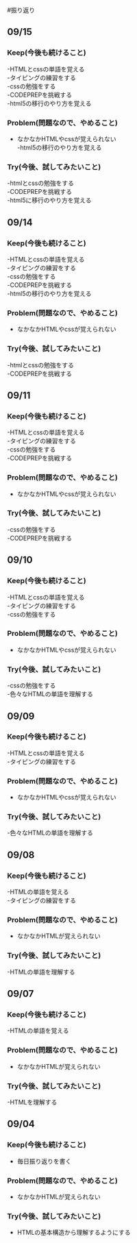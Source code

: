 #振り返り  
## 09/15  
  
### Keep(今後も続けること)  
  
-HTMLとcssの単語を覚える  
-タイピングの練習をする  
-cssの勉強をする  
-CODEPREPを挑戦する  
-html5の移行のやり方を覚える  
  
### Problem(問題なので、やめること)  
  
- なかなかHTMLやcssが覚えられない  
-html5の移行のやり方を覚える  
  
### Try(今後、試してみたいこと)  
-htmlとcssの勉強をする  
-CODEPREPを挑戦する  
-html5に移行のやり方を覚える  
  
## 09/14  
  
### Keep(今後も続けること)  
  
-HTMLとcssの単語を覚える  
-タイピングの練習をする  
-cssの勉強をする  
-CODEPREPを挑戦する  
-html5の移行のやり方を覚える  
  
### Problem(問題なので、やめること)  
  
- なかなかHTMLやcssが覚えられない  
  
### Try(今後、試してみたいこと)  
-htmlとcssの勉強をする  
-CODEPREPを挑戦する  
## 09/11  
  
### Keep(今後も続けること)  
  
-HTMLとcssの単語を覚える  
-タイピングの練習をする  
-cssの勉強をする  
-CODEPREPを挑戦する  
  
### Problem(問題なので、やめること)  
  
- なかなかHTMLやcssが覚えられない  
  
### Try(今後、試してみたいこと)  
-cssの勉強をする  
-CODEPREPを挑戦する  
## 09/10  
  
### Keep(今後も続けること)  
  
-HTMLとcssの単語を覚える  
-タイピングの練習をする  
-cssの勉強をする  
  
### Problem(問題なので、やめること)  
  
- なかなかHTMLやcssが覚えられない  
  
### Try(今後、試してみたいこと)  
-cssの勉強をする  
-色々なHTMLの単語を理解する  
## 09/09  
  
### Keep(今後も続けること)  
  
-HTMLとcssの単語を覚える  
-タイピングの練習をする  
  
### Problem(問題なので、やめること)  
  
- なかなかHTMLやcssが覚えられない  
  
### Try(今後、試してみたいこと)  
  
-色々なHTMLの単語を理解する  
  
## 09/08  
  
### Keep(今後も続けること)  
  
-HTMLの単語を覚える  
-タイピングの練習をする  
  
### Problem(問題なので、やめること)  
  
- なかなかHTMLが覚えられない  
  
### Try(今後、試してみたいこと)  
  
-HTMLの単語を理解する  
  
## 09/07  
  
### Keep(今後も続けること)  
  
-HTMLの単語を覚える  
  
### Problem(問題なので、やめること)  
  
- なかなかHTMLが覚えられない  
  
### Try(今後、試してみたいこと)  
  
-HTMLを理解する  
  
## 09/04  
  
### Keep(今後も続けること)  
  
- 毎日振り返りを書く  
  
### Problem(問題なので、やめること)  
  
- なかなかHTMLが覚えられない  
  
### Try(今後、試してみたいこと)  
  
- HTMLの基本構造から理解するようにする  



